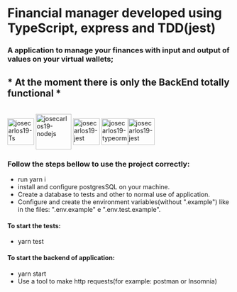# Financial manager developed using TypeScript, express and TDD(jest)
### A application to manage your finances with input and output of values on your virtual wallets;

## * At the moment there is only the BackEnd totally functional *
<div style="display: inline_block"><br>
  <img align="center" alt="josecarlos19-Ts" height="60" width="60" src="https://cdn.jsdelivr.net/gh/devicons/devicon/icons/typescript/typescript-plain.svg">
  <img align="center" alt="josecarlos19-nodejs" height="80" width="80" src="https://cdn.jsdelivr.net/gh/devicons/devicon/icons/nodejs/nodejs-plain-wordmark.svg">
  <img align="center" alt="josecarlos19-jest" height="60" width="60" src="https://cdn.jsdelivr.net/gh/devicons/devicon/icons/jest/jest-plain.svg">
  <img align="center" alt="josecarlos19-typeorm" height="60" width="60" src="https://cdn.jsdelivr.net/gh/devicons/devicon/icons/postgresql/postgresql-plain-wordmark.svg"><img align="center" alt="josecarlos19-jest" height="60" width="60" src="https://avatars.githubusercontent.com/u/20165699?s=200&v=4">

</div>

### Follow the steps bellow to use the project correctly:
- run yarn i
- install and configure postgresSQL on your machine.
- Create a database to tests and other to normal use of application.
- Configure and create the environment variables(without ".example") like in the files: ".env.example" e ".env.test.example".

#### To start the tests:
- yarn test
#### To start the backend of application:
- yarn start
- Use a tool to make http requests(for example: postman or Insomnia)
